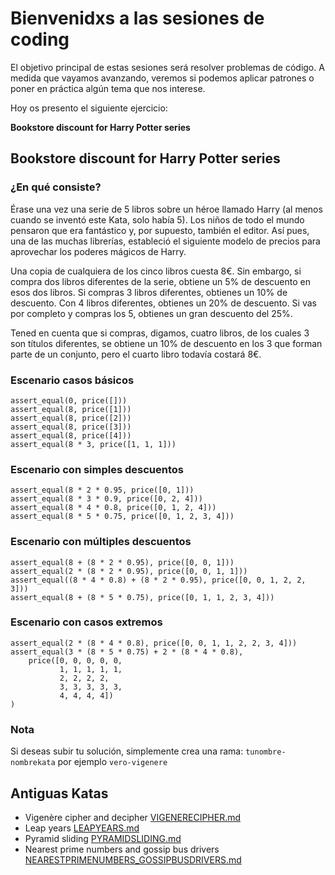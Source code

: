 # Bienvenidxs a las sesiones de coding

El objetivo principal de estas sesiones será resolver problemas de código. A medida que vayamos avanzando, veremos
si podemos aplicar patrones o poner en práctica algún tema que nos interese.

Hoy os presento el siguiente ejercicio:

**Bookstore discount for Harry Potter series**

## Bookstore discount for Harry Potter series

### ¿En qué consiste?

Érase una vez una serie de 5 libros sobre un héroe llamado Harry (al menos cuando se inventó este Kata, solo había 5).
Los niños de todo el mundo pensaron que era fantástico y, por supuesto, también el editor. Así pues, una de las muchas librerías,
estableció el siguiente modelo de precios para aprovechar los poderes mágicos de Harry.

Una copia de cualquiera de los cinco libros cuesta 8€. Sin embargo, si compra dos libros diferentes de la serie, obtiene
un 5% de descuento en esos dos libros. Si compras 3 libros diferentes, obtienes un 10% de descuento. Con 4 libros diferentes,
obtienes un 20% de descuento. Si vas por completo y compras los 5, obtienes un gran descuento del 25%.

Tened en cuenta que si compras, digamos, cuatro libros, de los cuales 3 son títulos diferentes, se obtiene un 10% de descuento en los
3 que forman parte de un conjunto, pero el cuarto libro todavía costará 8€.

### Escenario casos básicos
```
assert_equal(0, price([]))
assert_equal(8, price([1]))
assert_equal(8, price([2]))
assert_equal(8, price([3]))
assert_equal(8, price([4]))
assert_equal(8 * 3, price([1, 1, 1]))
```

### Escenario con simples descuentos
```
assert_equal(8 * 2 * 0.95, price([0, 1]))
assert_equal(8 * 3 * 0.9, price([0, 2, 4]))
assert_equal(8 * 4 * 0.8, price([0, 1, 2, 4]))
assert_equal(8 * 5 * 0.75, price([0, 1, 2, 3, 4]))
```

### Escenario con múltiples descuentos
```
assert_equal(8 + (8 * 2 * 0.95), price([0, 0, 1]))
assert_equal(2 * (8 * 2 * 0.95), price([0, 0, 1, 1]))
assert_equal((8 * 4 * 0.8) + (8 * 2 * 0.95), price([0, 0, 1, 2, 2, 3]))
assert_equal(8 + (8 * 5 * 0.75), price([0, 1, 1, 2, 3, 4]))
```

### Escenario con casos extremos
```
assert_equal(2 * (8 * 4 * 0.8), price([0, 0, 1, 1, 2, 2, 3, 4]))
assert_equal(3 * (8 * 5 * 0.75) + 2 * (8 * 4 * 0.8), 
    price([0, 0, 0, 0, 0, 
           1, 1, 1, 1, 1, 
           2, 2, 2, 2, 
           3, 3, 3, 3, 3, 
           4, 4, 4, 4])
)
```

### Nota
Si deseas subir tu solución, simplemente crea una rama: `tunombre-nombrekata` por ejemplo `vero-vigenere`

## Antiguas Katas
- Vigenère cipher and decipher [VIGENERECIPHER.md](old-katas/VIGENERECIPHER.md)
- Leap years [LEAPYEARS.md](old-katas/LEAPYEARS.md)
- Pyramid sliding [PYRAMIDSLIDING.md](old-katas/PYRAMIDSLIDING.md)
- Nearest prime numbers and gossip bus drivers [NEARESTPRIMENUMBERS_GOSSIPBUSDRIVERS.md](old-katas/NEARESTPRIMENUMBERS_GOSSIPBUSDRIVERS.md)
